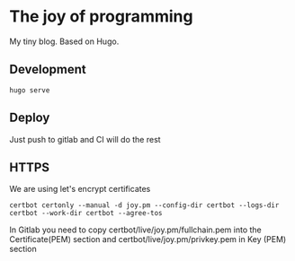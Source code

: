 # The joy of programming

My tiny blog. Based on Hugo.

## Development

```
hugo serve
```

## Deploy

Just push to gitlab and CI will do the rest


## HTTPS

We are using let's encrypt certificates

``` shell
certbot certonly --manual -d joy.pm --config-dir certbot --logs-dir certbot --work-dir certbot --agree-tos
```

In Gitlab you need to copy certbot/live/joy.pm/fullchain.pem into the Certificate(PEM) section and certbot/live/joy.pm/privkey.pem in Key (PEM) section
